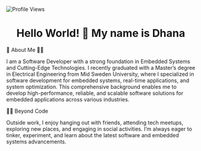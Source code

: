 ![Profile Views](https://komarev.com/ghpvc/?username=KDVSS&label=Profile%20Views&color=blue&style=flat)

<h1 align="center">Hello World! 🤝 My name is <b>Dhana</b></h1>

 📖 About Me :man_technologist:

I am a Software Developer with a strong foundation in Embedded Systems and Cutting-Edge Technologies. I recently graduated with a Master’s degree in Electrical Engineering from Mid Sweden University, where I specialized in software development for embedded systems, real-time applications, and system optimization. This comprehensive background enables me to develop high-performance, reliable, and scalable software solutions for embedded applications across various industries.

🏋️‍♂️ Beyond Code

Outside work, I enjoy hanging out with friends, attending tech meetups, exploring new places, and engaging in social activities. I’m always eager to tinker, experiment, and learn about the latest software and embedded systems advancements.
